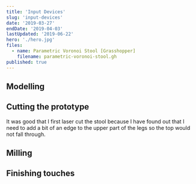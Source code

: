 ```yaml
---
title: 'Input Devices'
slug: 'input-devices'
date: '2019-03-27'
endDate: '2019-04-03'
lastUpdated: '2019-06-22'
hero: './hero.jpg'
files:
  - name: Parametric Voronoi Stool [Grasshopper]
    filename: parametric-voronoi-stool.gh
published: true
---
```


## Modelling

## Cutting the prototype

It was good that I first laser cut the stool because I have found out that I need to add a bit of an edge to the upper part of the legs so the top would not fall through.

## Milling

## Finishing touches

